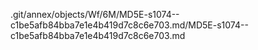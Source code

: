 .git/annex/objects/Wf/6M/MD5E-s1074--c1be5afb84bba7e1e4b419d7c8c6e703.md/MD5E-s1074--c1be5afb84bba7e1e4b419d7c8c6e703.md